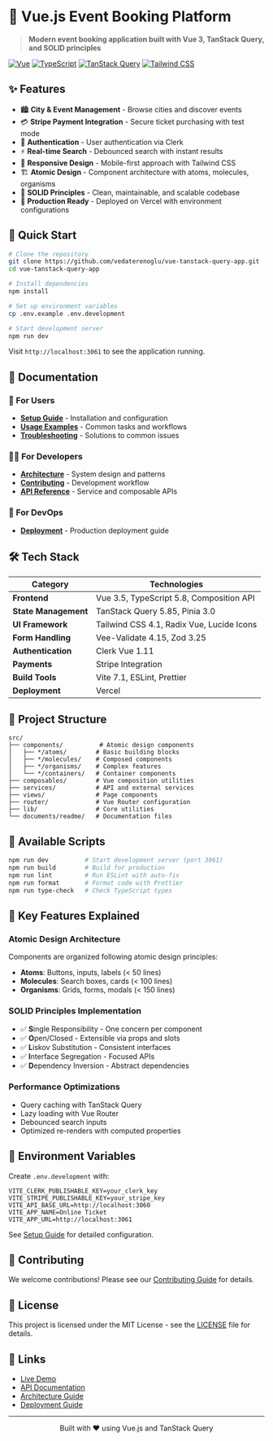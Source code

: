 # 🎫 Vue.js Event Booking Platform

> **Modern event booking application built with Vue 3, TanStack Query, and SOLID principles**

[![Vue](https://img.shields.io/badge/Vue-3.5-brightgreen.svg)](https://vuejs.org/)
[![TypeScript](https://img.shields.io/badge/TypeScript-5.8-blue.svg)](https://www.typescriptlang.org/)
[![TanStack Query](https://img.shields.io/badge/TanStack%20Query-5.85-ff4154.svg)](https://tanstack.com/query)
[![Tailwind CSS](https://img.shields.io/badge/Tailwind-4.1-38B2AC.svg)](https://tailwindcss.com/)

## ✨ Features

- 🏙️ **City & Event Management** - Browse cities and discover events
- 💳 **Stripe Payment Integration** - Secure ticket purchasing with test mode
- 🔐 **Authentication** - User authentication via Clerk
- ⚡ **Real-time Search** - Debounced search with instant results
- 📱 **Responsive Design** - Mobile-first approach with Tailwind CSS
- 🏗️ **Atomic Design** - Component architecture with atoms, molecules, organisms
- 🎯 **SOLID Principles** - Clean, maintainable, and scalable codebase
- 🚀 **Production Ready** - Deployed on Vercel with environment configurations

## 🚀 Quick Start

```bash
# Clone the repository
git clone https://github.com/vedaterenoglu/vue-tanstack-query-app.git
cd vue-tanstack-query-app

# Install dependencies
npm install

# Set up environment variables
cp .env.example .env.development

# Start development server
npm run dev
```

Visit `http://localhost:3061` to see the application running.

## 📖 Documentation

### 👥 For Users
- [**Setup Guide**](src/documents/readme/SETUP.md) - Installation and configuration
- [**Usage Examples**](src/documents/readme/USAGE.md) - Common tasks and workflows
- [**Troubleshooting**](src/documents/readme/TROUBLESHOOTING.md) - Solutions to common issues

### 👨‍💻 For Developers
- [**Architecture**](src/documents/readme/ARCHITECTURE.md) - System design and patterns
- [**Contributing**](src/documents/readme/CONTRIBUTING.md) - Development workflow
- [**API Reference**](src/documents/readme/API.md) - Service and composable APIs

### 🚢 For DevOps
- [**Deployment**](src/documents/readme/DEPLOYMENT.md) - Production deployment guide

## 🛠️ Tech Stack

| Category | Technologies |
|----------|-------------|
| **Frontend** | Vue 3.5, TypeScript 5.8, Composition API |
| **State Management** | TanStack Query 5.85, Pinia 3.0 |
| **UI Framework** | Tailwind CSS 4.1, Radix Vue, Lucide Icons |
| **Form Handling** | Vee-Validate 4.15, Zod 3.25 |
| **Authentication** | Clerk Vue 1.11 |
| **Payments** | Stripe Integration |
| **Build Tools** | Vite 7.1, ESLint, Prettier |
| **Deployment** | Vercel |

## 📁 Project Structure

```
src/
├── components/          # Atomic design components
│   ├── */atoms/        # Basic building blocks
│   ├── */molecules/    # Composed components
│   ├── */organisms/    # Complex features
│   └── */containers/   # Container components
├── composables/        # Vue composition utilities
├── services/           # API and external services
├── views/              # Page components
├── router/             # Vue Router configuration
├── lib/                # Core utilities
└── documents/readme/   # Documentation files
```

## 🔧 Available Scripts

```bash
npm run dev          # Start development server (port 3061)
npm run build        # Build for production
npm run lint         # Run ESLint with auto-fix
npm run format       # Format code with Prettier
npm run type-check   # Check TypeScript types
```

## 🌟 Key Features Explained

### Atomic Design Architecture
Components are organized following atomic design principles:
- **Atoms**: Buttons, inputs, labels (< 50 lines)
- **Molecules**: Search boxes, cards (< 100 lines)
- **Organisms**: Grids, forms, modals (< 150 lines)

### SOLID Principles Implementation
- ✅ **S**ingle Responsibility - One concern per component
- ✅ **O**pen/Closed - Extensible via props and slots
- ✅ **L**iskov Substitution - Consistent interfaces
- ✅ **I**nterface Segregation - Focused APIs
- ✅ **D**ependency Inversion - Abstract dependencies

### Performance Optimizations
- Query caching with TanStack Query
- Lazy loading with Vue Router
- Debounced search inputs
- Optimized re-renders with computed properties

## 🔐 Environment Variables

Create `.env.development` with:

```env
VITE_CLERK_PUBLISHABLE_KEY=your_clerk_key
VITE_STRIPE_PUBLISHABLE_KEY=your_stripe_key
VITE_API_BASE_URL=http://localhost:3060
VITE_APP_NAME=Online Ticket
VITE_APP_URL=http://localhost:3061
```

See [Setup Guide](src/documents/readme/SETUP.md) for detailed configuration.

## 🤝 Contributing

We welcome contributions! Please see our [Contributing Guide](src/documents/readme/CONTRIBUTING.md) for details.

## 📄 License

This project is licensed under the MIT License - see the [LICENSE](LICENSE) file for details.

## 🔗 Links

- [Live Demo](https://your-app.vercel.app)
- [API Documentation](src/documents/readme/API.md)
- [Architecture Guide](src/documents/readme/ARCHITECTURE.md)
- [Deployment Guide](src/documents/readme/DEPLOYMENT.md)

---

<p align="center">Built with ❤️ using Vue.js and TanStack Query</p>